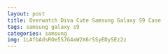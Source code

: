 ```yaml
---
layout: post
title: Overwatch Diva Cute Samsung Galaxy S9 Case
tags: samsung galaxy s9
categories: samsung
img: 1LAfbAdsROe5S7G4xW2X6rSSyEDySEz2z
---
```

